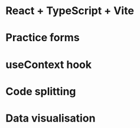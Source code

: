 # React + TypeScript + Vite
# Practice forms
# useContext hook
# Code splitting
# Data visualisation
